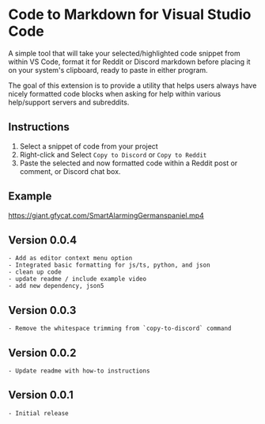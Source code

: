 # Code to Markdown for Visual Studio Code

A simple tool that will take your selected/highlighted code snippet from within VS Code, format it for Reddit or Discord markdown before placing it on your system's clipboard, ready to paste in either program.

The goal of this extension is to provide a utility that helps users always have nicely formatted code blocks when asking for help within various help/support servers and subreddits. 

## Instructions

1. Select a snippet of code from your project
2. Right-click and Select `Copy to Discord` or `Copy to Reddit`
3. Paste the selected and now formatted code within a Reddit post or comment, or Discord chat box.

## Example

https://giant.gfycat.com/SmartAlarmingGermanspaniel.mp4



## Version 0.0.4
    - Add as editor context menu option
    - Integrated basic formatting for js/ts, python, and json
    - clean up code
    - update readme / include example video
    - add new dependency, json5

## Version 0.0.3
    - Remove the whitespace trimming from `copy-to-discord` command

## Version 0.0.2
    - Update readme with how-to instructions

## Version 0.0.1   
    - Initial release
